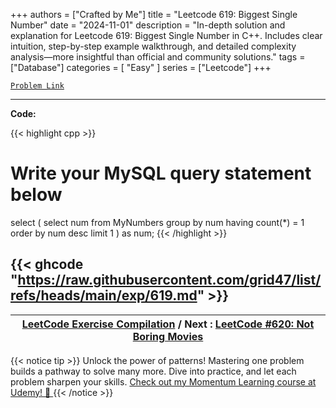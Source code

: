 
+++
authors = ["Crafted by Me"]
title = "Leetcode 619: Biggest Single Number"
date = "2024-11-01"
description = "In-depth solution and explanation for Leetcode 619: Biggest Single Number in C++. Includes clear intuition, step-by-step example walkthrough, and detailed complexity analysis—more insightful than official and community solutions."
tags = ["Database"]
categories = [
    "Easy"
]
series = ["Leetcode"]
+++



[`Problem Link`](https://leetcode.com/problems/biggest-single-number/description/)

---

**Code:**

{{< highlight cpp >}}
# Write your MySQL query statement below
select (
    select num 
    from MyNumbers 
    group by num 
    having count(*) = 1 
    order by num desc limit 1
) as num;
{{< /highlight >}}

{{< ghcode "https://raw.githubusercontent.com/grid47/list/refs/heads/main/exp/619.md" >}}
---

| [LeetCode Exercise Compilation](https://grid47.xyz/leetcode/) / Next : [LeetCode #620: Not Boring Movies](https://grid47.xyz/posts/leetcode_620) |
| --- |
{{< notice tip >}}
Unlock the power of patterns! Mastering one problem builds a pathway to solve many more. Dive into practice, and let each problem sharpen your skills. [Check out my Momentum Learning course at Udemy! 🚀 ](https://www.udemy.com/course/algorithms-and-data-structures-in-cpp/)
{{< /notice >}}

